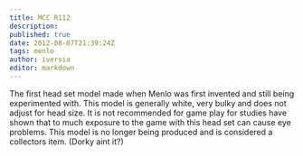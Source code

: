 ```yaml
---
title: MCC R112
description:
published: true
date: 2012-08-07T21:39:24Z
tags: menlo
author: iversia
editor: markdown
---
```


The first head set model made when Menlo was first invented and still being experimented with. This model is generally white, very bulky and does not adjust for head size. It is not recommended for game play for studies have shown that to much exposure to the game with this head set can cause eye problems. This model is no longer being produced and is considered a collectors item. (Dorky aint it?) 